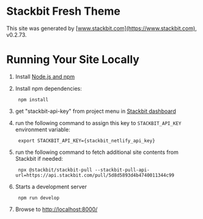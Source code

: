 # Stackbit Fresh Theme

This site was generated by [www.stackbit.com](https://www.stackbit.com), v0.2.73.

# Running Your Site Locally

1. Install [Node.js and npm](https://nodejs.org/en/)

1. Install npm dependencies:

        npm install

1. get "stackbit-api-key" from project menu in [Stackbit dashboard](https://app.stackbit.com/dashboard)

1. run the following command to assign this key to `STACKBIT_API_KEY` environment variable:

        export STACKBIT_API_KEY={stackbit_netlify_api_key}

1. run the following command to fetch additional site contents from Stackbit if needed:

        npx @stackbit/stackbit-pull --stackbit-pull-api-url=https://api.stackbit.com/pull/5d8d5893d4b4740011344c99

1. Starts a development server

        npm run develop

1. Browse to [http://localhost:8000/](http://localhost:8000/)
